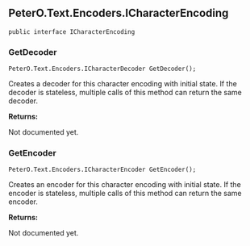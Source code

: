 ## PeterO.Text.Encoders.ICharacterEncoding

    public interface ICharacterEncoding

### GetDecoder

    PeterO.Text.Encoders.ICharacterDecoder GetDecoder();

Creates a decoder for this character encoding with initial state. If the decoder is stateless, multiple calls of this method can return the same decoder.

<b>Returns:</b>

Not documented yet.

### GetEncoder

    PeterO.Text.Encoders.ICharacterEncoder GetEncoder();

Creates an encoder for this character encoding with initial state. If the encoder is stateless, multiple calls of this method can return the same encoder.

<b>Returns:</b>

Not documented yet.
